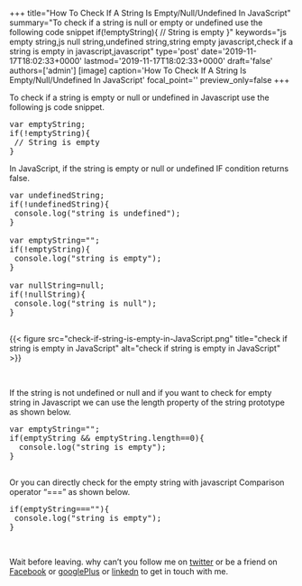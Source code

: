 +++
title="How To Check If A String Is Empty/Null/Undefined In JavaScript"
summary="To check if a string is null or empty or undefined use the following code snippet if(!emptyString){ // String is empty }"
keywords="js empty string,js null string,undefined string,string empty javascript,check if a string is empty in javascript,javascript"
type='post'
date='2019-11-17T18:02:33+0000'
lastmod='2019-11-17T18:02:33+0000'
draft='false'
authors=['admin']
[image]
caption='How To Check If A String Is Empty/Null/Undefined In JavaScript'
focal_point=''
preview_only=false
+++


To check if a string is empty or null or undefined in Javascript use the following js code snippet.

<pre>var emptyString;
if(!emptyString){
 // String is empty
}</pre>

In JavaScript, if the string is empty or null or undefined IF condition returns false.

<pre>var undefinedString;
if(!undefinedString){
 console.log("string is undefined");
}

var emptyString="";
if(!emptyString){
 console.log("string is empty");
}

var nullString=null;
if(!nullString){
 console.log("string is null");
}

</pre>

{{< figure src="check-if-string-is-empty-in-JavaScript.png" title="check if string is empty in JavaScript" alt="check if string is empty in JavaScript" >}}

&nbsp;

If the string is not undefined or null and if you want to check for empty string in Javascript we can use the length property of the string prototype as shown below.

<pre>var emptyString="";
if(emptyString &amp;&amp; emptyString.length==0){
  console.log("string is empty");
}

</pre>

Or you can directly check for the empty string with javascript Comparison operator “===” as shown below.

<pre>if(emptyString===""){
 console.log("string is empty");
}</pre>

&nbsp;

Wait before leaving.
why can’t you follow me on <a href="https://twitter.com/arungudelli" target="_blank">twitter</a> or be a friend on <a href="https://www.facebook.com/gudelliArun" target="_blank">Facebook</a> or <a href="https://plus.google.com/+ArunkumarGudelli" target="_blank">googlePlus</a> or <a href="https://www.linkedin.com/in/arungudelli/" target="_blank">linkedn</a> to get in touch with me.







